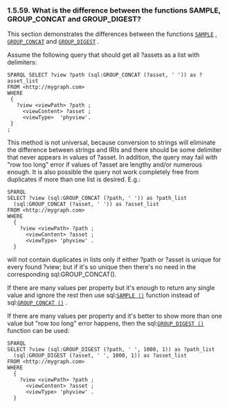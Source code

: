 <div id="samplegroupconcatdigest" class="section">

<div class="titlepage">

<div>

<div>

### 1.5.59. What is the difference between the functions SAMPLE, GROUP_CONCAT and GROUP_DIGEST?

</div>

</div>

</div>

This section demonstrates the differences between the functions
<a href="fn_sample.html" class="link" title="DB.DBA.SAMPLE"><code
class="function">SAMPLE</code></a> ,
<a href="fn_group_concat.html" class="link"
title="DB.DBA.GROUP_CONCAT"><code
class="function">GROUP_CONCAT</code></a> and
<a href="fn_group_digest.html" class="link"
title="DB.DBA.GROUP_DIGEST"><code
class="function">GROUP_DIGEST</code></a> .

Assume the following query that should get all ?assets as a list with
delimiters:

``` programlisting
SPARQL SELECT ?view ?path (sql:GROUP_CONCAT (?asset, ' ')) as ?asset_list
FROM <http://mygraph.com>
WHERE
 {
   ?view <viewPath> ?path ;
     <viewContent> ?asset ;
     <viewType>  'phyview'.
 }
;
```

This method is not universal, because conversion to strings will
eliminate the difference between strings and IRIs and there should be
some delimiter that never appears in values of ?asset. In addition, the
query may fail with "row too long" error if values of ?asset are lengthy
and/or numerous enough. It is also possible the query not work
completely free from duplicates if more than one list is desired. E.g.:

``` programlisting
SPARQL
SELECT ?view (sql:GROUP_CONCAT (?path, ' ')) as ?path_list
  (sql:GROUP_CONCAT (?asset, ' ')) as ?asset_list
FROM <http://mygraph.com>
WHERE
  {
    ?view <viewPath> ?path ;
      <viewContent> ?asset ;
      <viewType> 'phyview' .
  }
```

will not contain duplicates in lists only if either ?path or ?asset is
unique for every found ?view; but if it's so unique then there's no need
in the corresponding sql:GROUP_CONCAT().

If there are many values per property but it's enough to return any
single value and ignore the rest then use
sql:<a href="fn_sample.html" class="link" title="DB.DBA.SAMPLE"><code
class="function">SAMPLE ()</code></a> function instead of
sql:<a href="fn_group_concat.html" class="link"
title="DB.DBA.GROUP_CONCAT"><code
class="function">GROUP_CONCAT ()</code></a> .

If there are many values per property and it's better to show more than
one value but "row too long" error happens, then the
sql:<a href="fn_group_digest.html" class="link"
title="DB.DBA.GROUP_DIGEST"><code
class="function">GROUP_DIGEST ()</code></a> function can be used:

``` programlisting
SPARQL
SELECT ?view (sql:GROUP_DIGEST (?path, ' ', 1000, 1)) as ?path_list
  (sql:GROUP_DIGEST (?asset, ' ', 1000, 1)) as ?asset_list
FROM <http://mygraph.com>
WHERE
  {
    ?view <viewPath> ?path ;
      <viewContent> ?asset ;
      <viewType> 'phyview' .
  }
```

</div>
